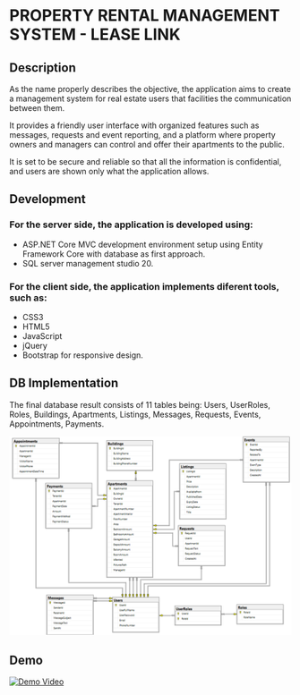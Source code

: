 # PROPERTY RENTAL MANAGEMENT SYSTEM - LEASE LINK

## Description

As the name properly describes the objective, the application aims to create a management system for real estate users that facilities the communication between them.

It provides a friendly user interface with organized features such as messages, requests and event reporting, and a platform where property owners and managers can control and offer their apartments to the public.

It is set to be secure and reliable so that all the information is confidential, and users are shown only what the application allows.

## Development

### For the server side, the application is developed using:

- ASP.NET Core MVC development environment setup using Entity Framework Core with database as first approach.
- SQL server management studio 20.

### For the client side, the application implements diferent tools, such as:

- CSS3
- HTML5
- JavaScript
- jQuery
- Bootstrap for responsive design.

## DB Implementation

The final database result consists of 11 tables being: Users, UserRoles, Roles, Buildings, Apartments, Listings, Messages, Requests, Events, Appointments, Payments.

![Database Design](lease_link_diagram.png)

## Demo

[![Demo Video](https://img.youtube.com/vi/I7WIhnHABq0/0.jpg)](https://youtu.be/I7WIhnHABq0)
